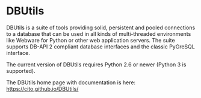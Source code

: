 # DBUtils

DBUtils is a suite of tools providing solid, persistent and pooled connections to a database that can be used in all kinds of multi-threaded environments like Webware for Python or other web application servers. The suite supports DB-API 2 compliant database interfaces and the classic PyGreSQL interface.

The current version of DBUtils requires Python 2.6 or newer (Python 3 is supported).

The DBUtils home page with documentation is here: https://cito.github.io/DBUtils/

